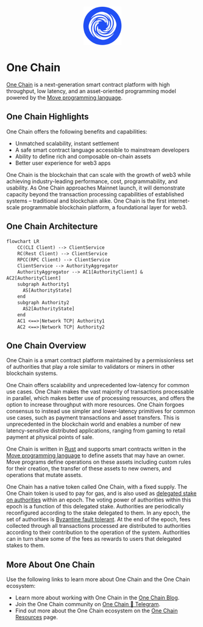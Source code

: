 <p align="center">
<img src="https://raw.githubusercontent.com/one-chain-labs/onechain/refs/heads/main/docs/logo.jpg" alt="Logo" width="100" height="100">
</p>

# One Chain

[One Chain](https://One.org) is a next-generation smart contract platform with high throughput, low latency, and an asset-oriented programming model powered by the [Move programming language](https://github.com/MystenLabs/awesome-move).

## One Chain Highlights

One Chain offers the following benefits and capabilities:

 * Unmatched scalability, instant settlement
 * A safe smart contract language accessible to mainstream developers
 * Ability to define rich and composable on-chain assets
 * Better user experience for web3 apps

One Chain is the blockchain that can scale with the growth of web3 while achieving industry-leading performance, cost, programmability, and usability. As One Chain approaches Mainnet launch, it will demonstrate capacity beyond the transaction processing capabilities of established systems – traditional and blockchain alike. One Chain is the first internet-scale programmable blockchain platform, a foundational layer for web3.

## One Chain Architecture

```mermaid
flowchart LR
    CC(CLI Client) --> ClientService
    RC(Rest Client) --> ClientService
    RPCC(RPC Client) --> ClientService
    ClientService --> AuthorityAggregator
    AuthorityAggregator --> AC1[AuthorityClient] & AC2[AuthorityClient]
    subgraph Authority1
      AS[AuthorityState]
    end
    subgraph Authority2
      AS2[AuthorityState]
    end
    AC1 <==>|Network TCP| Authority1
    AC2 <==>|Network TCP| Authority2
```

## One Chain Overview

One Chain is a smart contract platform maintained by a permissionless set of authorities that play a role similar to validators or miners in other blockchain systems.

One Chain offers scalability and unprecedented low-latency for common use cases. One Chain makes the vast majority of transactions processable in parallel, which makes better use of processing resources, and offers the option to increase throughput with more resources. One Chain forgoes consensus to instead use simpler and lower-latency primitives for common use cases, such as payment transactions and asset transfers. This is unprecedented in the blockchain world and enables a number of new latency-sensitive distributed applications, ranging from gaming to retail payment at physical points of sale.

One Chain is written in [Rust](https://www.rust-lang.org) and supports smart contracts written in the [Move programming language](https://github.com/move-language/move) to define assets that may have an owner. Move programs define operations on these assets including custom rules for their creation, the transfer of these assets to new owners, and operations that mutate assets.

One Chain has a native token called One Chain, with a fixed supply. The One Chain token is used to pay for gas, and is also used as [delegated stake on authorities](https://learn.bybit.com/blockchain/delegated-proof-of-stake-dpos/) within an epoch. The voting power of authorities within this epoch is a function of this delegated stake. Authorities are periodically reconfigured according to the stake delegated to them. In any epoch, the set of authorities is [Byzantine fault tolerant](https://pmg.csail.mit.edu/papers/osdi99.pdf). At the end of the epoch, fees collected through all transactions processed are distributed to authorities according to their contribution to the operation of the system. Authorities can in turn share some of the fees as rewards to users that delegated stakes to them.

## More About One Chain

Use the following links to learn more about One Chain and the One Chain ecosystem:

 * Learn more about working with One Chain in the [One Chain Blog](https://onechain.medium.com).
 * Join the One Chain community on [One Chain 💬 Telegram](https://t.me/hello_onechain).
 * Find out more about the One Chain ecosystem on the [One Chain Resources](https://www.onelabs.cc) page.

